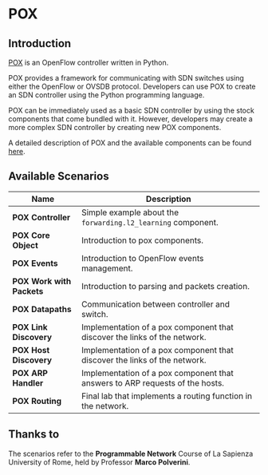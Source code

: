 # POX

## Introduction

[POX](https://github.com/noxrepo/pox) is an OpenFlow controller written in Python.

POX provides a framework for communicating with SDN switches using either the OpenFlow or OVSDB protocol. Developers can
use POX to create an SDN controller using the Python programming language.

POX can be immediately used as a basic SDN controller by using the stock components that come bundled with it.
However, developers may create a more complex SDN controller by creating new POX components.

A detailed description of POX and the available components can be
found [here](https://noxrepo.github.io/pox-doc/html/#components-in-pox).

## Available Scenarios 

| Name                           | Description                                                                        |
|--------------------------------|------------------------------------------------------------------------------------|
| **POX Controller**             | Simple example about the `forwarding.l2_learning` component.                       |
| **POX Core Object**            | Introduction to pox components.                                                    |
| **POX Events**                 | Introduction to OpenFlow events management.                                        |
| **POX Work with Packets**      | Introduction to parsing and packets creation.                                      |
| **POX Datapaths**              | Communication between controller and switch.                                       |
| **POX Link Discovery**         | Implementation of a pox component that discover the links of the network.          |
| **POX Host Discovery**         | Implementation of a pox component that discover the links of the network.          |
| **POX ARP Handler**            | Implementation of a pox component that answers to ARP requests of the hosts.       |
| **POX Routing**                | Final lab that implements a routing function in the network.                       |

## Thanks to

The scenarios refer to the **Programmable Network** Course of La Sapienza University of Rome, held by Professor **Marco Polverini**.